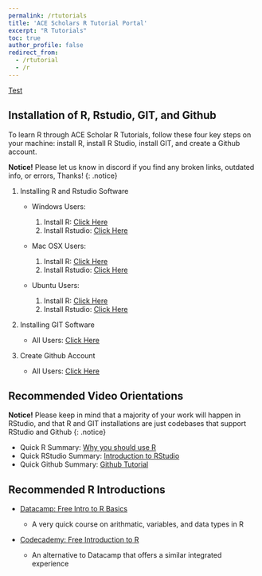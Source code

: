 ```yaml
---
permalink: /rtutorials
title: 'ACE Scholars R Tutorial Portal'
excerpt: "R Tutorials"
toc: true
author_profile: false
redirect_from: 
  - /rtutorial
  - /r
---
```


[Test](#RIntro)

## <i class="fas fa-fw fa-box-open"></i> Installation of R, Rstudio, GIT, and Github
To learn R through ACE Scholar R Tutorials, follow these four key steps on your machine: install R, install R Studio, install GIT, and create a Github account.

**Notice!** Please let us know in discord if you find any broken links, outdated info, or errors, Thanks!
{: .notice}

1. Installing R and Rstudio Software
	- Windows Users:
		1. Install R: [Click Here](https://www.datacamp.com/tutorial/installing-R-windows-mac-ubuntu#installing-r-on-windows-10)
		2. Install Rstudio: [Click Here](https://www.datacamp.com/tutorial/installing-R-windows-mac-ubuntu#installing-rstudio)
		
	- Mac OSX Users:
		1. Install R: [Click Here](https://www.datacamp.com/tutorial/installing-R-windows-mac-ubuntu#installing-r-on-mac-osx)
		2. Install Rstudio: [Click Here](https://www.datacamp.com/tutorial/installing-R-windows-mac-ubuntu#installing-rstudio-and-r-packages)
		
	- Ubuntu Users:
		1. Install R: [Click Here](https://www.datacamp.com/tutorial/installing-R-windows-mac-ubuntu#installing-r-on-ubuntu-19.04/18.04/16.04)
		2. Install Rstudio: [Click Here](https://www.datacamp.com/tutorial/installing-R-windows-mac-ubuntu#installing-rstudio-and-r-packages)
		
2. Installing GIT Software
	- All Users: [Click Here](https://github.com/git-guides/install-git)
	
3. Create Github Account
	- All Users: [Click Here](https://github.com/signup?ref_cta=Sign+up&ref_loc=header+logged+out&ref_page=%2F&source=header-home)
		
## <i class="fas fa-fw fa-video"></i> Recommended Video Orientations

**Notice!** Please keep in mind that a majority of your work will happen in RStudio, and that R and GIT installations are just codebases that support RStudio and Github
{: .notice}

- Quick R Summary: [Why you should use R](https://www.youtube.com/watch?v=9kYUGMg_14s&ab_channel=RProgramming101)
- Quick RStudio Summary: [Introduction to RStudio](https://www.youtube.com/watch?v=5YmcEYTSN7k&ab_channel=RTutorials)
- Quick Github Summary: [Github Tutorial](https://www.youtube.com/watch?v=iv8rSLsi1xo&ab_channel=AnsonAlexander)

<a name="RIntro"></a>
## <i class="fas fa-fw fa-code"></i> Recommended R Introductions

- [Datacamp: Free Intro to R Basics](https://campus.datacamp.com/courses/free-introduction-to-r/chapter-1-intro-to-basics-1?ex=1)
	- A very quick course on arithmatic, variables, and data types in R
	
- [Codecademy: Free Introduction to R](https://www.codecademy.com/courses/learn-r/lessons/introduction-to-r/exercises/why-r)
	- An alternative to Datacamp that offers a similar integrated experience